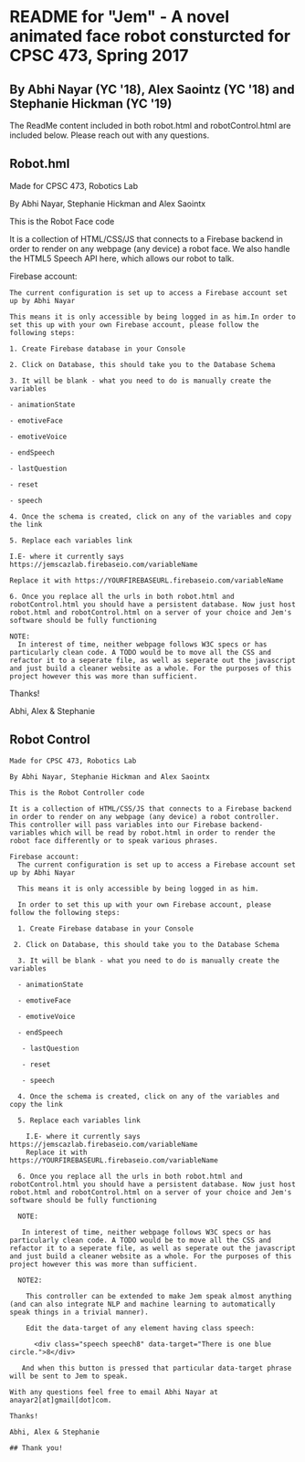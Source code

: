 # README for "Jem" - A novel animated face robot consturcted for CPSC 473, Spring 2017

## By Abhi Nayar (YC '18), Alex Saointz (YC '18) and Stephanie Hickman (YC '19)

The ReadMe content included in both robot.html and robotControl.html are included below. Please reach out with any questions.

## Robot.hml
Made for CPSC 473, Robotics Lab
  
  By Abhi Nayar, Stephanie Hickman and Alex Saointx
  
  This is the Robot Face code
  
  It is a collection of HTML/CSS/JS that connects to a Firebase backend in order to 
  render on any webpage (any device) a robot face. We also handle the HTML5 Speech API here, which allows our robot to talk.

  
  Firebase account:
    
    The current configuration is set up to access a Firebase account set up by Abhi Nayar
  
    This means it is only accessible by being logged in as him.In order to set this up with your own Firebase account, please follow the following steps:

    1. Create Firebase database in your Console
    
    2. Click on Database, this should take you to the Database Schema
    
    3. It will be blank - what you need to do is manually create the variables
    
    - animationState
    
    - emotiveFace
    
    - emotiveVoice
    
    - endSpeech
    
    - lastQuestion
    
    - reset
    
    - speech
    
    4. Once the schema is created, click on any of the variables and copy the link
    
    5. Replace each variables link
    
    I.E- where it currently says https://jemscazlab.firebaseio.com/variableName
    
    Replace it with https://YOURFIREBASEURL.firebaseio.com/variableName
    
    6. Once you replace all the urls in both robot.html and robotControl.html you should have a persistent database. Now just host robot.html and robotControl.html on a server of your choice and Jem's software should be fully functioning

    NOTE: 
      In interest of time, neither webpage follows W3C specs or has particularly clean code. A TODO would be to move all the CSS and refactor it to a seperate file, as well as seperate out the javascript and just build a cleaner website as a whole. For the purposes of this project however this was more than sufficient.
  
  Thanks!
  
  Abhi, Alex & Stephanie
  
  ## Robot Control
    Made for CPSC 473, Robotics Lab
    
    By Abhi Nayar, Stephanie Hickman and Alex Saointx

    This is the Robot Controller code
    
    It is a collection of HTML/CSS/JS that connects to a Firebase backend in order to render on any webpage (any device) a robot controller. This controller will pass variables into our Firebase backend- variables which will be read by robot.html in order to render the robot face differently or to speak various phrases.

    Firebase account:
      The current configuration is set up to access a Firebase account set up by Abhi Nayar
      
      This means it is only accessible by being logged in as him.
      
      In order to set this up with your own Firebase account, please follow the following steps:

      1. Create Firebase database in your Console
     
     2. Click on Database, this should take you to the Database Schema
      
      3. It will be blank - what you need to do is manually create the variables
      
      - animationState
      
      - emotiveFace
      
      - emotiveVoice
      
      - endSpeech
       
       - lastQuestion
       
       - reset
       
       - speech
      
      4. Once the schema is created, click on any of the variables and copy the link
      
      5. Replace each variables link
        
        I.E- where it currently says https://jemscazlab.firebaseio.com/variableName
        Replace it with https://YOURFIREBASEURL.firebaseio.com/variableName
      
      6. Once you replace all the urls in both robot.html and robotControl.html you should have a persistent database. Now just host robot.html and robotControl.html on a server of your choice and Jem's software should be fully functioning

      NOTE: 
       
       In interest of time, neither webpage follows W3C specs or has particularly clean code. A TODO would be to move all the CSS and refactor it to a seperate file, as well as seperate out the javascript and just build a cleaner website as a whole. For the purposes of this project however this was more than sufficient.

      NOTE2:
        
        This controller can be extended to make Jem speak almost anything (and can also integrate NLP and machine learning to automatically speak things in a trivial manner). 
        
        Edit the data-target of any element having class speech:
          
          <div class="speech speech8" data-target="There is one blue circle.">8</div>
       
       And when this button is pressed that particular data-target phrase will be sent to Jem to speak.

    With any questions feel free to email Abhi Nayar at anayar2[at]gmail[dot]com.

    Thanks!
    
    Abhi, Alex & Stephanie
    
    ## Thank you!
